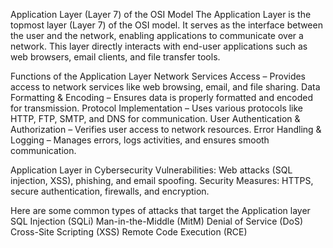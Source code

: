Application Layer (Layer 7) of the OSI Model
The Application Layer is the topmost layer (Layer 7) of the OSI model. It serves as the interface between the user and the network, 
enabling applications to communicate over a network. This layer directly interacts with end-user applications such as web browsers, 
email clients, and file transfer tools.

Functions of the Application Layer
Network Services Access – Provides access to network services like web browsing, email, and file sharing.
Data Formatting & Encoding – Ensures data is properly formatted and encoded for transmission.
Protocol Implementation – Uses various protocols like HTTP, FTP, SMTP, and DNS for communication.
User Authentication & Authorization – Verifies user access to network resources.
Error Handling & Logging – Manages errors, logs activities, and ensures smooth communication.

Application Layer in Cybersecurity
Vulnerabilities: Web attacks (SQL injection, XSS), phishing, and email spoofing.
Security Measures: HTTPS, secure authentication, firewalls, and encryption.

Here are some common types of attacks that target the Application layer
SQL Injection (SQLi)
Man-in-the-Middle (MitM)
Denial of Service (DoS)
Cross-Site Scripting (XSS)
Remote Code Execution (RCE)
